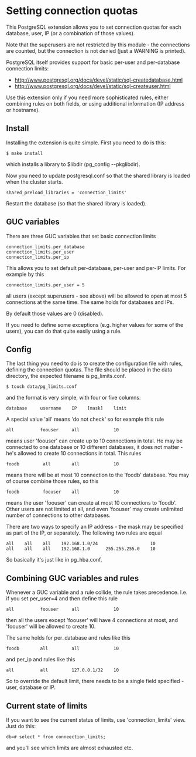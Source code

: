 Setting connection quotas
=========================
This PostgreSQL extension allows you to set connection quotas for each
database, user, IP (or a combination of those values).

Note that the superusers are not restricted by this module - the
connections are counted, but the connection is not denied (just a
WARNING is printed).

PostgreSQL itself provides support for basic per-user and per-database
connection limits:

* http://www.postgresql.org/docs/devel/static/sql-createdatabase.html
* http://www.postgresql.org/docs/devel/static/sql-createuser.html

Use this extension only if you need more sophisticated rules, either
combining rules on both fields, or using additional information (IP
address or hostname).


Install
-------
Installing the extension is quite simple. First you need to do is this:

    $ make install

which installs a library to $libdir (pg_config --pkglibdir).

Now you need to update postgresql.conf so that the shared library is
loaded when the cluster starts.

    shared_preload_libraries = 'connection_limits'

Restart the database (so that the shared library is loaded).


GUC variables
-------------
There are three GUC variables that set basic connection limits

    connection_limits.per_database
    connection_limits.per_user
    connection_limits.per_ip

This allows you to set default per-database, per-user and per-IP limits.
For example by this

    connection_limits.per_user = 5

all users (except superusers - see above) will be allowed to open at
most 5 connections at the same time. The same holds for databases
and IPs.

By default those values are 0 (disabled).

If you need to define some exceptions (e.g. higher values for some of
the users), you can do that quite easily using a rule.


Config
------
The last thing you need to do is to create the configuration file with
rules, defining the connection quotas. The file should be placed in the
data directory, the expected filename is pg_limits.conf.

    $ touch data/pg_limits.conf

and the format is very simple, with four or five columns:

    database     username    IP    [mask]    limit

A special value 'all' means 'do not check' so for example this rule

    all          foouser     all             10

means user 'foouser' can create up to 10 connections in total. He may
be connected to one database or 10 different databases, it does not
matter - he's allowed to create 10 connections in total. This rules

    foodb         all        all             10

means there will be at most 10 connection to the 'foodb' database. You
may of course combine those rules, so this

    foodb         foouser    all             10

means the user 'foouser' can create at most 10 connections to 'foodb'.
Other users are not limited at all, and even 'foouser' may create
unlimited number of connections to other databases.

There are two ways to specify an IP address - the mask may be specified
as part of the IP, or separately. The following two rules are equal

    all    all    all    192.168.1.0/24                    10
    all    all    all    192.168.1.0      255.255.255.0    10

So basically it's just like in pg_hba.conf.


Combining GUC variables and rules
---------------------------------
Whenever a GUC variable and a rule collide, the rule takes precedence.
I.e. if you set per_user=4 and then define this rule

    all          foouser     all             10

then all the users except 'foouser' will have 4 connections at most,
and 'foouser' will be allowed to create 10.

The same holds for per_database and rules like this

    foodb        all         all             10

and per_ip and rules like this

    all          all         127.0.0.1/32    10

So to override the default limit, there needs to be a single field
specified - user, database or IP.


Current state of limits
-----------------------
If you want to see the current status of limits, use 'connection_limits'
view. Just do this:

    db=# select * from conneection_limits;

and you'll see which limits are almost exhausted etc.

